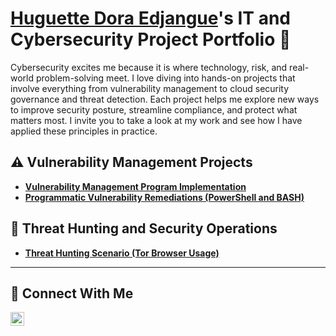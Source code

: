 # <a href="https://www.linkedin.com/in/hugdora/">Huguette Dora Edjangue</a>'s IT and Cybersecurity Project Portfolio 🔐

Cybersecurity excites me because it is where technology, risk, and real-world problem-solving meet. I love diving into hands-on projects that involve everything from vulnerability management to cloud security governance and threat detection. Each project helps me explore new ways to improve security posture, streamline compliance, and protect what matters most.
I invite you to take a look at my work and see how I have applied these principles in practice.


## ⚠️ Vulnerability Management Projects

- **[Vulnerability Management Program Implementation](https://github.com/hugdora/Vulnerability-management-project)**
- **[Programmatic Vulnerability Remediations (PowerShell and BASH)](https://github.com/joshcybertest/programmatic-vulnerability-remediations)**

## 🚨 Threat Hunting and Security Operations

- **[Threat Hunting Scenario (Tor Browser Usage)](https://github.com/joshmadakor0/threat-hunting-scenario-tor)**

<hr/>

## 🤳 Connect With Me

[<img align="left" alt="___________ | LinkedIn" width="22px" src="https://cdn.jsdelivr.net/npm/simple-icons@v3/icons/linkedin.svg" />][linkedin]



[linkedin]: https://linkedin.com/in/hugdora___________

<!--
<img width="35" alt="image" src="https://github.com/user-attachments/assets/2f41c7cd-5ea8-4475-b451-a37161b6c3fb"> 
<img width="35" alt="image" src="https://github.com/user-attachments/assets/77649969-9910-4994-8b96-74a116cfb2a8">
-->
